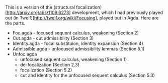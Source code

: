 This is a version of the 
(structural focalization)[http://arxiv.org/abs/1109.6273] development, which I 
had previously played out (in Twelf)[http://twelf.org/wiki/Focusing], played
out in Agda. Here are the parts.

 - Foc.agda - focused sequent calculus, weakening (Section 2)
 - Cut.agda - cut admissibility (Section 3)
 - Identity.agda - focal substituion, identity expansion (Section 4)
 - Admissible.agda - unfocused admissibility lemmas (Section 5.1)
 - Unfoc.agda
   - unfocused sequent calculus, weakening (Section 1)
   - de-focalization (Section 2.3)
   - focalization (Section 5.2)
   - cut and identity for the unfocused sequent calculus (Section 5.3)